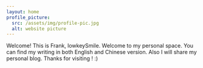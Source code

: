 ```yaml
---
layout: home
profile_picture:
  src: /assets/img/profile-pic.jpg
  alt: website picture
---
```


<p>
  Welcome! This is Frank, lowkeySmile. Welcome to my personal space. You can find my writing in both English and Chinese version. Also I will share my personal blog. Thanks for visiting ! :)
</p>



